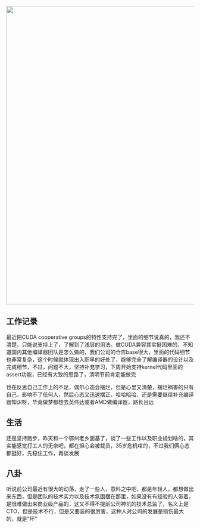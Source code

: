 <img src="/assets/03.jpg" width="800" />

## 工作记录

最近把CUDA cooperative groups的特性支持完了，里面的细节说真的，我还不清楚，只能说支持上了，了解到了浅层的用法。做CUDA兼容其实挺困难的，不知道国内其他编译器团队是怎么做的，我们公司的仓库base很大，里面的代码细节也非常复杂，这个时候就体现出入职早的好处了，能够完全了解编译器的设计以及完成细节，不过，问题不大，坚持补充学习，下周开始支持kernel代码里面的assert功能，已经有大致的思路了，清明节前肯定能做完

也在反思自己工作上的不足，偶尔心态会摆烂，但是心里又清楚，摆烂祸害的只有自己，影响不了任何人，然后心态又迅速摆正，哈哈哈哈，还是需要继续补充编译器知识呀，毕竟做梦都想去英伟达或者AMD做编译器，路长且远

## 生活

还是坚持跑步，昨天和一个鄂州老乡面基了，谈了一些工作以及职业规划啥的，其实能感觉打工人的无奈吧，都在担心会被裁员，35岁危机啥的，不过我们俩心态都挺好，先稳住工作，再谈发展

## 八卦

听说前公司最近有很大的动荡，走了一些人，意料之中吧，都是年轻人，都想做出来东西，但是团队的技术实力以及技术氛围摆在那里，如果没有有经验的人带着，是很难做出来商业级产品的，这又不得不提前公司神坑的技术总监了，名义上是CTO，但是技术不行，但是又要装的很厉害，这种人对公司的发展是损伤最大的，就是"坏"
